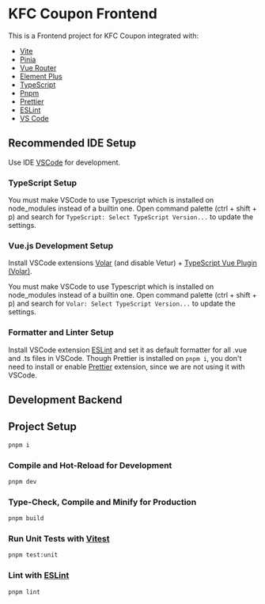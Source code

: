 # KFC Coupon Frontend


This is a  Frontend project for KFC Coupon integrated with:

- [Vite](https://vitejs.dev/)
- [Pinia](https://pinia.vuejs.org/)
- [Vue Router](https://router.vuejs.org/)
- [Element Plus](https://element-plus.org/en-US/)
- [TypeScript](https://www.typescriptlang.org/)
- [Pnpm](https://pnpm.io/)
- [Prettier](https://prettier.io/)
- [ESLint](https://eslint.org/)
- [VS Code](https://code.visualstudio.com/)

## Recommended IDE Setup

Use IDE [VSCode](https://code.visualstudio.com/) for development.

### TypeScript Setup

You must make VSCode to use Typescript which is installed on node_modules instead of a builtin one.
Open command palette (ctrl + shift + p) and search for `TypeScript: Select TypeScript Version...` to
update the settings.

### Vue.js Development Setup

Install VSCode extensions [Volar](https://marketplace.visualstudio.com/items?itemName=Vue.volar)
(and disable Vetur) +
[TypeScript Vue Plugin (Volar)](https://marketplace.visualstudio.com/items?itemName=Vue.vscode-typescript-vue-plugin).

You must make VSCode to use Typescript which is installed on node_modules instead of a builtin one.
Open command palette (ctrl + shift + p) and search for `Volar: Select TypeScript Version...` to
update the settings.

### Formatter and Linter Setup

Install VSCode extension [ESLint](https://marketplace.visualstudio.com/items?itemName=dbaeumer.vscode-eslint)
and set it as default formatter for all .vue and .ts files in VSCode. Though Prettier is installed
on `pnpm i`, you don't need to install or enable [Prettier](https://marketplace.visualstudio.com/items?itemName=esbenp.prettier-vscode)
extension, since we are not using it with VSCode.

## Development Backend

## Project Setup

```sh
pnpm i
```

### Compile and Hot-Reload for Development

```sh
pnpm dev
```

### Type-Check, Compile and Minify for Production

```sh
pnpm build
```

### Run Unit Tests with [Vitest](https://vitest.dev/)

```sh
pnpm test:unit
```

### Lint with [ESLint](https://eslint.org/)

```sh
pnpm lint
```

